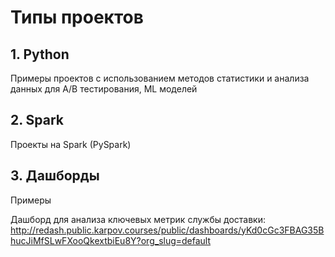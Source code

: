 # Типы проектов

## 1. Python

Примеры проектов с использованием методов статистики и анализа данных для A/B тестирования, ML моделей


## 2. Spark

Проекты на Spark (PySpark)

## 3. Дашборды
Примеры

Дашборд для анализа ключевых метрик службы доставки:
http://redash.public.karpov.courses/public/dashboards/yKd0cGc3FBAG35BhucJiMfSLwFXooQkextbiEu8Y?org_slug=default 
